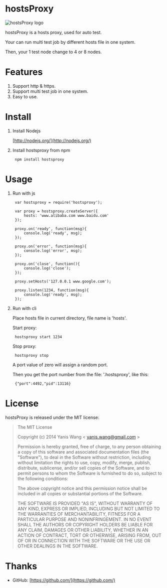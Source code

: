 hostsProxy
=======================

![hostsProxy logo](https://raw.github.com/yaniswang/hostsProxy/master/logo.png)

hostsProxy is a hosts proxy, used for auto test.

Your can run multi test job by different hosts file in one system.

Then, your 1 test node change to 4 or 8 nodes.

Features
=======================

1. Support http & https.
2. Support multi test job in one system.
3. Easy to use.

Install
=======================

1. Install Nodejs
    
    [http://nodejs.org/](http://nodejs.org/)

2. Install hostsproxy from npm

        npm install hostsproxy

Usage
=======================

1. Run with js

        var hostsproxy = require('hostsproxy');

        var proxy = hostsproxy.createServer({
            hosts: 'www.alibaba.com www.baidu.com'
        });

        proxy.on('ready', function(msg){
            console.log('ready', msg);
        });

        proxy.on('error', function(msg){
            console.log('error', msg);
        });

        proxy.on('close', function(){
            console.log('close');
        });

        proxy.setHosts('127.0.0.1 www.google.com');

        proxy.listen(1234, function(msg){
            console.log('ready', msg);
        });

2. Run with cli
    
    Place hosts file in current directory, file name is 'hosts'.

    Start proxy:

        hostsproxy start 1234

    Stop proxy:

        hostsproxy stop
    
    A port value of zero will assign a random port.

    Then you get the port number from the file: '.hostsproxy', like this:

        {"port":4492,"pid":13116}

License
================

hostsProxy is released under the MIT license:

> The MIT License
>
> Copyright (c) 2014 Yanis Wang \< yanis.wang@gmail.com \>
>
> Permission is hereby granted, free of charge, to any person obtaining a copy
> of this software and associated documentation files (the "Software"), to deal
> in the Software without restriction, including without limitation the rights
> to use, copy, modify, merge, publish, distribute, sublicense, and/or sell
> copies of the Software, and to permit persons to whom the Software is
> furnished to do so, subject to the following conditions:
>
> The above copyright notice and this permission notice shall be included in
> all copies or substantial portions of the Software.
>
> THE SOFTWARE IS PROVIDED "AS IS", WITHOUT WARRANTY OF ANY KIND, EXPRESS OR
> IMPLIED, INCLUDING BUT NOT LIMITED TO THE WARRANTIES OF MERCHANTABILITY,
> FITNESS FOR A PARTICULAR PURPOSE AND NONINFRINGEMENT. IN NO EVENT SHALL THE
> AUTHORS OR COPYRIGHT HOLDERS BE LIABLE FOR ANY CLAIM, DAMAGES OR OTHER
> LIABILITY, WHETHER IN AN ACTION OF CONTRACT, TORT OR OTHERWISE, ARISING FROM,
> OUT OF OR IN CONNECTION WITH THE SOFTWARE OR THE USE OR OTHER DEALINGS IN
> THE SOFTWARE.

Thanks
================

* GitHub: [https://github.com/](https://github.com/)